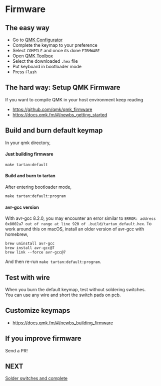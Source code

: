 # Firmware

## The easy way
- Go to [QMK Configurator](https://config.qmk.fm/#/tartan/LAYOUT_60_ansi)
- Complete the keymap to your preference
- Select `COMPILE` and once its done `FIRMWARE`
- Open [QMK Toolbox](https://github.com/qmk/qmk_toolbox/releases)
- Select the downloaded `.hex` file
- Put keyboard in bootloader mode
- Press `Flash`

## The hard way: Setup QMK Firmware
If you want to compile QMK in your host environment keep reading
- https://github.com/qmk/qmk_firmware
- https://docs.qmk.fm/#/newbs_getting_started

## Build and burn default keymap
In your qmk directory,

#### Just building firmware
```
make tartan:default
```

#### Build and burn to tartan
After entering bootloader mode,
```
make tartan:default:program
```

#### avr-gcc version
With avr-gcc 8.2.0, you may encounter an error similar to `ERROR: address 0x8002a7 out of range at line 920 of .build/tartan_default.hex`. To work around this on macOS, install an older version of avr-gcc with homebrew,
```
brew uninstall avr-gcc
brew install avr-gcc@7
brew link --force avr-gcc@7
```
And then re-run `make tartan:default:program`.

## Test with wire
When you burn the default keymap, test without soldering switches.   
You can use any wire and short the switch pads on pcb.

## Customize keymaps
- https://docs.qmk.fm/#/newbs_building_firmware

## If you improve firmware
Send a PR!

## NEXT
[Solder switches and complete](./complete.md)
